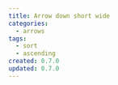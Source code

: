 ```yaml
---
title: Arrow down short wide
categories:
  - arrows
tags:
  - sort
  - ascending
created: 0.7.0
updated: 0.7.0
---
```


